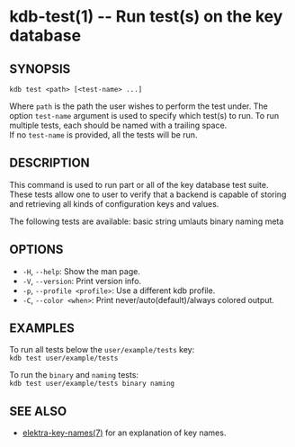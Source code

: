 # kdb-test(1) -- Run test(s) on the key database

## SYNOPSIS

`kdb test <path> [<test-name> ...]`<br>

Where `path` is the path the user wishes to perform the test under.
The option `test-name` argument is used to specify which test(s) to run. To run multiple tests, each should be named with a trailing space.<br>
If no `test-name` is provided, all the tests will be run.<br>

## DESCRIPTION

This command is used to run part or all of the key database test suite.<br>
These tests allow one to user to verify that a backend is capable of storing and retrieving all kinds of configuration keys and values.<br>

The following tests are available: basic string umlauts binary naming meta<br>

## OPTIONS

- `-H`, `--help`:
  Show the man page.
- `-V`, `--version`:
  Print version info.
- `-p`, `--profile <profile>`:
  Use a different kdb profile.
- `-C`, `--color <when>`:
  Print never/auto(default)/always colored output.

## EXAMPLES

To run all tests below the `user/example/tests` key:<br>
`kdb test user/example/tests`<br>

To run the `binary` and `naming` tests:<br>
`kdb test user/example/tests binary naming`<br>

## SEE ALSO

- [elektra-key-names(7)](elektra-key-names.md) for an explanation of key names.
